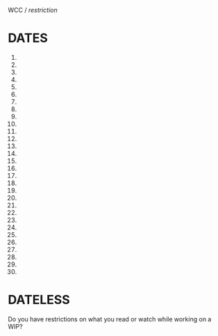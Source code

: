 WCC / *restriction*

# DATES
1.  
2.  
3.  
4.  
5.  
6.  
7.  
8. 
9. 
10. 
11. 
12. 
13. 
14. 
15. 
16. 
17. 
18. 
19. 
20. 
21. 
22. 
23. 
24. 
25. 
26. 
27. 
28. 
29. 
30. 


# DATELESS
Do you have restrictions on what you read or watch while working on a WIP?

